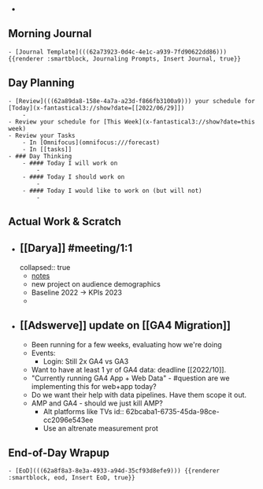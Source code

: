 -
## Morning Journal
	- [Journal Template](((62a73923-0d4c-4e1c-a939-7fd90622dd86))) {{renderer :smartblock, Journaling Prompts, Insert Journal, true}}
## Day Planning
	- [Review](((62a89da8-158e-4a7a-a23d-f866fb3100a9))) your schedule for [Today](x-fantastical3://show?date=[[2022/06/29]])
		-
	- Review your schedule for [This Week](x-fantastical3://show?date=this week)
	- Review your Tasks
		- In [Omnifocus](omnifocus:///forecast)
		- In [[tasks]]
	- ### Day Thinking
		- #### Today I will work on
			-
		- #### Today I should work on
			-
		- #### Today I would like to work on (but will not)
			-
## Actual Work & Scratch
- ## [[Darya]] #meeting/1:1
  collapsed:: true
	- [notes](https://docs.google.com/document/d/19gRd6IG_OiALzixIdnwlpxiMfPHIX5x7iFnnJh39UqU/edit#heading=h.1doi2mqqznjk)
	- new project on audience demographics
	- Baseline 2022 -> KPIs 2023
	-
- ## [[Adswerve]] update on [[GA4 Migration]]
	- Been running for a few weeks, evaluating how we're doing
	- Events:
		- Login: Still 2x GA4 vs GA3
	- Want to have at least 1 yr of GA4 data: deadline [[2022/10]].
	- "Currently running GA4 App + Web Data" - #question are we implementing this for web+app today?
	- Do we want their help with data pipelines. Have them scope it out.
	- AMP and GA4 - should we just kill AMP?
		- Alt platforms like TVs
		  id:: 62bcaba1-6735-45da-98ce-cc2096e543ee
		- Use an altrenate measurement prot
## End-of-Day Wrapup
	- [EoD](((62a8f8a3-8e3a-4933-a94d-35cf93d8efe9))) {{renderer :smartblock, eod, Insert EoD, true}}
